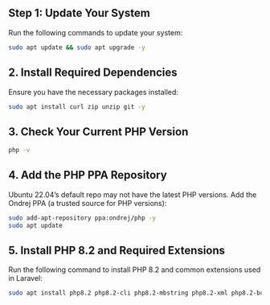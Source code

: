 ## Step 1: Update Your System

Run the following commands to update your system:

```bash
sudo apt update && sudo apt upgrade -y
```

## 2. Install Required Dependencies
Ensure you have the necessary packages installed:

```bash
sudo apt install curl zip unzip git -y
```

## 3. Check Your Current PHP Version

```bash
php -v
```
## 4. Add the PHP PPA Repository
Ubuntu 22.04’s default repo may not have the latest PHP versions. Add the Ondrej PPA (a trusted source for PHP versions):

```bash
sudo add-apt-repository ppa:ondrej/php -y
sudo apt update
```

## 5. Install PHP 8.2 and Required Extensions
Run the following command to install PHP 8.2 and common extensions used in Laravel:

```bash
sudo apt install php8.2 php8.2-cli php8.2-mbstring php8.2-xml php8.2-bcmath php8.2-curl php8.2-zip php8.2-tokenizer php8.2-intl php8.2-sqlite3 php8.2-mysql -y
```